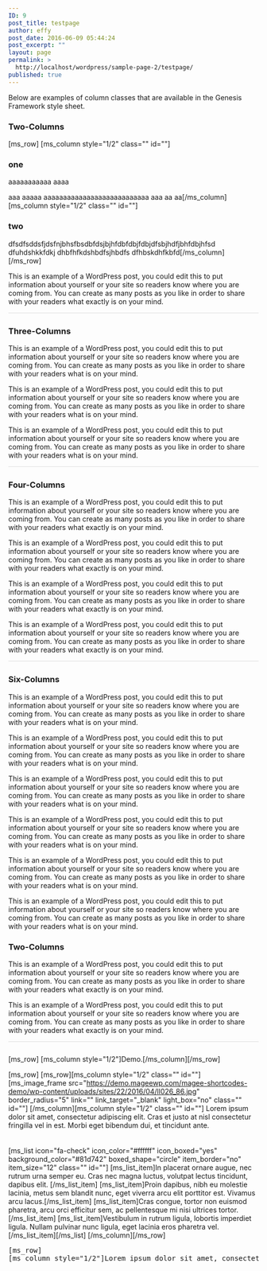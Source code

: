 ```yaml
---
ID: 9
post_title: testpage
author: effy
post_date: 2016-06-09 05:44:24
post_excerpt: ""
layout: page
permalink: >
  http://localhost/wordpress/sample-page-2/testpage/
published: true
---
```

Below are examples of column classes that are available in the Genesis Framework style sheet.

<h3>Two-Columns</h3>
[ms_row]
[ms_column style="1/2" class="" id=""]

<h3>one</h3>
aaaaaaaaaaa
 aaaa

aaa  aaaaa  aaaaaaaaaaaaaaaaaaaaaaaaaaa
aaa
aa
aa[/ms_column]
[ms_column style="1/2" class="" id=""]
<h3>two</h3>
dfsdfsddsfjdsfnjbhsfbsdbfdsjbjhfdbfdbjfdbjdfsbjhdfjbhfdbjhfsd
dfuhdshkkfdkj
dhbfhfkdshbdfsjhbdfs
dfhbskdhfkbfd[/ms_column]
[/ms_row]

<div class="one-half">
<p>This is an example of a WordPress post, you could edit this to put information about yourself or your site so readers know where you are coming from. You can create as many posts as you like in order to share with your readers what exactly is on your mind.</p>
</div>

<div style="border-bottom:1px solid #ddd;clear:both;margin-bottom: 26px;"></div>

<h3>Three-Columns</h3>

<div class="one-third first">
<p>This is an example of a WordPress post, you could edit this to put information about yourself or your site so readers know where you are coming from. You can create as many posts as you like in order to share with your readers what is on your mind.</p>
</div>

<div class="one-third">
<p>This is an example of a WordPress post, you could edit this to put information about yourself or your site so readers know where you are coming from. You can create as many posts as you like in order to share with your readers what is on your mind.</p>
</div>

<div class="one-third">
<p>This is an example of a WordPress post, you could edit this to put information about yourself or your site so readers know where you are coming from. You can create as many posts as you like in order to share with your readers what is on your mind.</p>
</div>

<div style="border-bottom:1px solid #ddd;clear:both;margin-bottom: 26px;"></div>

<h3>Four-Columns</h3>

<div class="one-fourth first">
<p>This is an example of a WordPress post, you could edit this to put information about yourself or your site so readers know where you are coming from. You can create as many posts as you like in order to share with your readers what exactly is on your mind.</p>
</div>

<div class="one-fourth">
<p>This is an example of a WordPress post, you could edit this to put information about yourself or your site so readers know where you are coming from. You can create as many posts as you like in order to share with your readers what exactly is on your mind.</p>
</div>

<div class="one-fourth">
<p>This is an example of a WordPress post, you could edit this to put information about yourself or your site so readers know where you are coming from. You can create as many posts as you like in order to share with your readers what exactly is on your mind.</p>
</div>

<div class="one-fourth">
<p>This is an example of a WordPress post, you could edit this to put information about yourself or your site so readers know where you are coming from. You can create as many posts as you like in order to share with your readers what exactly is on your mind.</p>
</div>

<div style="border-bottom:1px solid #ddd;clear:both;margin-bottom: 26px;"></div>

<h3>Six-Columns</h3>

<div class="one-sixth first">
<p>This is an example of a WordPress post, you could edit this to put information about yourself or your site so readers know where you are coming from. You can create as many posts as you like in order to share with your readers what is on your mind.</p>
</div>

<div class="one-sixth">
<p>This is an example of a WordPress post, you could edit this to put information about yourself or your site so readers know where you are coming from. You can create as many posts as you like in order to share with your readers what is on your mind.</p>
</div>

<div class="one-sixth">
<p>This is an example of a WordPress post, you could edit this to put information about yourself or your site so readers know where you are coming from. You can create as many posts as you like in order to share with your readers what is on your mind.</p>
</div>

<div class="one-sixth">
<p>This is an example of a WordPress post, you could edit this to put information about yourself or your site so readers know where you are coming from. You can create as many posts as you like in order to share with your readers what is on your mind.</p>
</div>

<div class="one-sixth">
<p>This is an example of a WordPress post, you could edit this to put information about yourself or your site so readers know where you are coming from. You can create as many posts as you like in order to share with your readers what is on your mind.</p>
</div>

<div class="one-sixth">
<p>This is an example of a WordPress post, you could edit this to put information about yourself or your site so readers know where you are coming from. You can create as many posts as you like in order to share with your readers what is on your mind.</p>
</div>



























<h3>Two-Columns</h3>

<div class="one-half first">
<p>This is an example of a WordPress post, you could edit this to put information about yourself or your site so readers know where you are coming from. You can create as many posts as you like in order to share with your readers what exactly is on your mind.</p>
</div>

<div class="one-half">
<p>This is an example of a WordPress post, you could edit this to put information about yourself or your site so readers know where you are coming from. You can create as many posts as you like in order to share with your readers what exactly is on your mind.</p>
</div>

<div style="border-bottom:1px solid #ddd;clear:both;margin-bottom: 26px;"></div>























[ms_row]
[ms_column style="1/2"]Demo.[/ms_column][/ms_row]






























[ms_row]
[ms_row][ms_column style="1/2" class="" id=""]
[ms_image_frame src="https://demo.mageewp.com/magee-shortcodes-demo/wp-content/uploads/sites/22/2016/04/ll026_86.jpg" border_radius="5" link="" link_target="_blank" light_box="no" class="" id=""]
[/ms_column][ms_column style="1/2" class="" id=""]
Lorem ipsum dolor sit amet, consectetur adipiscing elit. Cras et justo at nisl consectetur fringilla vel in est. Morbi eget bibendum dui, et tincidunt ante.
<div style="height: 20px;"></div>
[ms_list icon="fa-check" icon_color="#ffffff" icon_boxed="yes" background_color="#81d742" boxed_shape="circle" item_border="no" item_size="12" class="" id=""]
[ms_list_item]In placerat ornare augue, nec rutrum urna semper eu. Cras nec magna luctus, volutpat lectus tincidunt, dapibus elit. [/ms_list_item]
[ms_list_item]Proin dapibus, nibh eu molestie lacinia, metus sem blandit nunc, eget viverra arcu elit porttitor est. Vivamus arcu lacus.[/ms_list_item]
[ms_list_item]Cras congue, tortor non euismod pharetra, arcu orci efficitur sem, ac pellentesque mi nisi ultrices tortor. [/ms_list_item]
[ms_list_item]Vestibulum in rutrum ligula, lobortis imperdiet ligula. Nullam pulvinar nunc ligula, eget lacinia eros pharetra vel.[/ms_list_item][/ms_list]
[/ms_column][/ms_row]


<pre class="code-list">[ms_row]
[ms_column style="1/2"]Lorem ipsum dolor sit amet, consectetur adipiscing elit. Maecenas tellus eros, faucibus a feugiat quis, pellentesque eget urna. Donec efficitur consectetur libero, ut consectetur erat elementum eu. Quisque finibus, enim ut pharetra ultricies, magna odio consectetur odio, eu consequat magna ligula at lectus. Proin quis mollis urna, id elementum nisi. In ac congue risus, eget vestibulum tortor. Phasellus nec enim tempor, tempus nisi sed, mollis urna. Pellentesque habitant morbi tristique senectus et netus et malesuada fames ac turpis egestas. Fusce fringilla dui libero, in tincidunt mi interdum condimentum. Nam sed lorem tincidunt, consectetur lorem vitae, interdum massa.[/ms_column][ms_column style="1/2"]Lorem ipsum dolor sit amet, consectetur adipiscing elit. Maecenas tellus eros, faucibus a feugiat quis, pellentesque eget urna. Donec efficitur consectetur libero, ut consectetur erat elementum eu. Quisque finibus, enim ut pharetra ultricies, magna odio consectetur odio, eu consequat magna ligula at lectus. Proin quis mollis urna, id elementum nisi. In ac congue risus, eget vestibulum tortor. Phasellus nec enim tempor, tempus nisi sed, mollis urna. Pellentesque habitant morbi tristique senectus et netus et malesuada fames ac turpis egestas. Fusce fringilla dui libero, in tincidunt mi interdum condimentum. Nam sed lorem tincidunt, consectetur lorem vitae, interdum massa.[/ms_column][/ms_row]</pre>
&nbsp;

&nbsp;

&nbsp;

&nbsp;